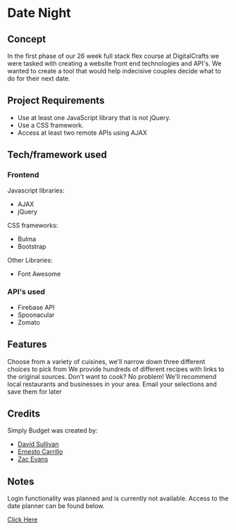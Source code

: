# Date Night
## Concept
In the first phase of our 26 week full stack flex course at DigitalCrafts we were tasked with creating a website front end technologies and API's. We wanted to create a tool that would help indecisive couples decide what to do for their next date.
## Project Requirements

- Use at least one JavaScript library that is not jQuery. 
- Use a CSS framework. 
- Access at least two remote APIs using AJAX

## Tech/framework used

### Frontend

Javascript libraries:
- AJAX
- jQuery

CSS frameworks:
- Bulma
- Bootstrap

Other Libraries:
- Font Awesome 

### API's used
- Firebase API 
- Spoonacular
- Zomato

## Features
Choose from a variety of cuisines, we'll narrow down three different choices to pick from 
We provide hundreds of different recipes with links to the original sources.
Don't want to cook? No problem! We'll recommend local restaurants and businesses in your area.
Email your selections and save them for later


## Credits
Simply Budget was created by:

- [David Sullivan](https://github.com/dcsulli)
- [Ernesto Carrillo](https://github.com/Ernie0921)
- [Zac Evans](https://github.com/Zac-Evans)

## Notes
Login functionality was planned and is currently not available. Access to the date planner can be found below.

[Click Here](https://youthful-austin-e8326e.netlify.app/make-your-date.html)

